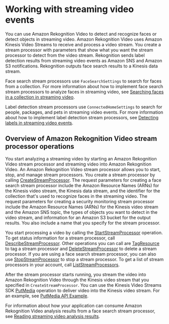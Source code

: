 # Working with streaming video events<a name="streaming-video"></a>

You can use Amazon Rekognition Video to detect and recognize faces or detect objects in streaming video\. Amazon Rekognition Video uses Amazon Kinesis Video Streams to receive and process a video stream\. You create a stream processor with parameters that show what you want the stream processor to detect from the video stream\. Rekognition sends label detection results from streaming video events as Amazon SNS and Amazon S3 notifications\. Rekognition outputs face search results to a Kinesis data stream\.

Face search stream processors use `FaceSearchSettings` to search for faces from a collection\. For more information about how to implement face search stream processors to analyze faces in streaming video, see [Searching faces in a collection in streaming video](collections-streaming.md)\.

Label detection stream processors use `ConnectedHomeSettings` to search for people, packages, and pets in streaming video events\. For more information about how to implement label detection stream processors, see [Detecting labels in streaming video events](streaming-video-detect-labels.md)\.

## Overview of Amazon Rekognition Video stream processor operations<a name="using-rekognition-video-stream-processor"></a>

You start analyzing a streaming video by starting an Amazon Rekognition Video stream processor and streaming video into Amazon Rekognition Video\. An Amazon Rekognition Video stream processor allows you to start, stop, and manage stream processors\. You create a stream processor by calling [CreateStreamProcessor](https://docs.aws.amazon.com/rekognition/latest/APIReference/API_CreateStreamProcessor.html)\. The request parameters for creating a face search stream processor include the Amazon Resource Names \(ARNs\) for the Kinesis video stream, the Kinesis data stream, and the identifier for the collection that's used to recognize faces in the streaming video\. The request parameters for creating a security monitoring stream processor include the Amazon Resource Names \(ARNs\) for the Kinesis video stream and the Amazon SNS topic, the types of objects you want to detect in the video stream, and information for an Amazon S3 bucket for the output results\. You also include a name that you specify for the stream processor\.

You start processing a video by calling the [StartStreamProcessor](https://docs.aws.amazon.com/rekognition/latest/APIReference/API_StartStreamProcessor.html) operation\. To get status information for a stream processor, call [DescribeStreamProcessor](https://docs.aws.amazon.com/rekognition/latest/APIReference/API_DescribeStreamProcessor.html)\. Other operations you can call are [TagResource](https://docs.aws.amazon.com/rekognition/latest/APIReference/API_TagResource.html) to tag a stream processor and [DeleteStreamProcessor](https://docs.aws.amazon.com/rekognition/latest/APIReference/API_DeleteStreamProcessor.html) to delete a stream processor\. If you are using a face search stream processor, you can also use [StopStreamProcessor](https://docs.aws.amazon.com/rekognition/latest/APIReference/API_StopStreamProcessor.html) to stop a stream processor\. To get a list of stream processors in your account, call [ListStreamProcessors](https://docs.aws.amazon.com/rekognition/latest/APIReference/API_ListStreamProcessors.html)\. 

After the stream processor starts running, you stream the video into Amazon Rekognition Video through the Kinesis video stream that you specified in `CreateStreamProcessor`\. You can use the Kinesis Video Streams SDK [PutMedia](https://docs.aws.amazon.com/kinesisvideostreams/latest/dg/API_dataplane_PutMedia.html) operation to deliver video into the Kinesis video stream\. For an example, see [PutMedia API Example](https://docs.aws.amazon.com/kinesisvideostreams/latest/dg/examples-putmedia.html)\.

For information about how your application can consume Amazon Rekognition Video analysis results from a face search stream processor, see [Reading streaming video analysis results](streaming-video-kinesis-output.md)\.